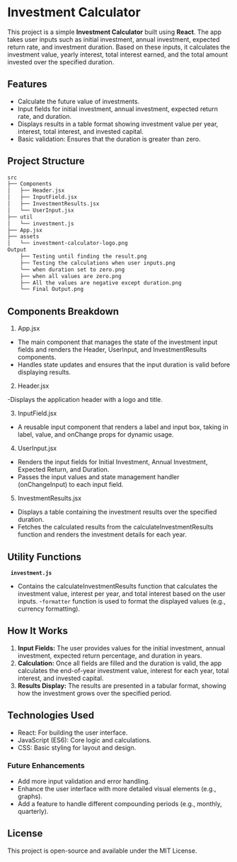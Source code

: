# Investment Calculator

This project is a simple **Investment Calculator** built using **React**. The app takes user inputs such as initial investment, annual investment, expected return rate, and investment duration. Based on these inputs, it calculates the investment value, yearly interest, total interest earned, and the total amount invested over the specified duration.

## Features

- Calculate the future value of investments.
- Input fields for initial investment, annual investment, expected return rate, and duration.
- Displays results in a table format showing investment value per year, interest, total interest, and invested capital.
- Basic validation: Ensures that the duration is greater than zero.

## Project Structure

```bash
src
├── Components
│   ├── Header.jsx
│   ├── InputField.jsx
│   ├── InvestmentResults.jsx
│   └── UserInput.jsx
├── util
│   └── investment.js
├── App.jsx
├── assets
│   └── investment-calculator-logo.png
Output
    ├── Testing until finding the result.png
    ├── Testing the calculations when user inputs.png
    └── when duration set to zero.png
    ├── when all values are zero.png
    ├── All the values are negative except duration.png
    └── Final Output.png
```
## Components Breakdown
1. App.jsx

- The main component that manages the state of the investment input fields and renders the Header, UserInput, and InvestmentResults components.
- Handles state updates and ensures that the input duration is valid before displaying results.

2. Header.jsx

-Displays the application header with a logo and title.

3. InputField.jsx

- A reusable input component that renders a label and input box, taking in label, value, and onChange props for dynamic usage.

4. UserInput.jsx

- Renders the input fields for Initial Investment, Annual Investment, Expected Return, and Duration.
- Passes the input values and state management handler (onChangeInput) to each input field.

5. InvestmentResults.jsx

- Displays a table containing the investment results over the specified duration.
- Fetches the calculated results from the calculateInvestmentResults function and renders the investment details for each year.
## Utility Functions
<strong><code> investment.js</code></strong>
</br>
- Contains the calculateInvestmentResults function that calculates the investment value, interest per year, and total interest based on the user inputs.
-<code>formatter</code> function is used to format the displayed values (e.g., currency formatting).

## How It Works

1. <strong>Input Fields:</strong> The user provides values for the initial investment, annual investment, expected return percentage, and duration in years.
2. <strong>Calculation:</strong>  Once all fields are filled and the duration is valid, the app calculates the end-of-year investment value, interest for each year, total interest, and invested capital.
3. <strong>Results Display:</strong> The results are presented in a tabular format, showing how the investment grows over the specified period.

## Technologies Used

- React: For building the user interface.
- JavaScript (ES6): Core logic and calculations.
- CSS: Basic styling for layout and design.
### Future Enhancements
- Add more input validation and error handling.
- Enhance the user interface with more detailed visual elements (e.g., graphs).
- Add a feature to handle different compounding periods (e.g., monthly, quarterly).
## License
This project is open-source and available under the MIT License.